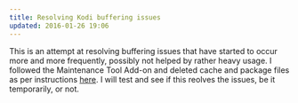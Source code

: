 ```yaml
---
title: Resolving Kodi buffering issues
updated: 2016-01-26 19:06
---
```


This is an attempt at resolving buffering issues that have started to occur more and more frequently, possibly not helped by rather heavy usage. I followed the Maintenance Tool Add-on and deleted cache and package files as per instructions [here](http://www.kodifixes.com/how-to-fix-kodi-buffering-issues-the-cause-and-solution/).
I will test and see if this reolves the issues, be it temporarily, or not.
